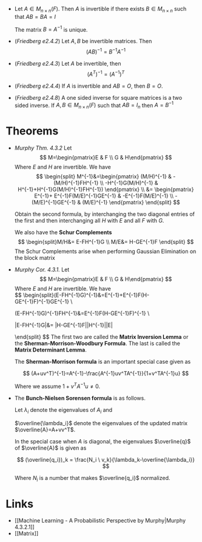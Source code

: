 * Let $A\in M_{n\times n}(F)$. Then $A$ is invertible if there exists $B\in M_{n\times n}$ such that $AB=BA=I$
  
  The matrix $B=A^{-1}$ is unique.

 * (*Friedberg e2.4.2*) Let $A,B$ be invertible matrices.  Then 
   $$
   (AB)^{-1}=B^{-1}A^{-1}
   $$
 * (*Friedberg e2.4.3*) Let $A$ be invertible, then
   $$
   (A^T)^{-1} = (A^{-1})^T
   $$
* (*Friedberg e2.4.4*) If $A$ is invertible and $AB=O$, then $B=O$.
* (*Friedberg e2.4.8*) A one sided inverse for square matrices is a two sided inverse. If $A,B\in M_{n\times n}(F)$ such that $AB=I_n$ then $A=B^{-1}$ 
# Theorems
* *Murphy  Thm. 4.3.2* Let 
  $$
  M=\begin{pmatrix}E & F \\ G & H\end{pmatrix}
  $$
  Where $E$ and $H$ are invertible. We have
  $$
  \begin{split} M^{-1}&=\begin{pmatrix}
  (M/H)^{-1} &
  -(M/H)^{-1}FH^{-1} \\ 
  -H^{-1}G(M/H)^{-1} & 
  H^{-1}+H^{-1}G(M/H)^{-1}FH^{-1})
  \end{pmatrix}
  \\ 
  &= \begin{pmatrix}
  E^{-1}+ E^{-1}F(M/E)^{-1}GE^{-1} &
  -E^{-1}F(M/E)^{-1} \\ 
  -(M/E)^{-1}GE^{-1} & 
  (M/E)^{-1}
  \end{pmatrix}
  \end{split}
  $$
  
  Obtain the second formula, by interchanging the two diagonal entries of the first and then interchanging all $H$ with $E$ and all $F$ with $G$.
  
  We also have the  **Schur Complements**
  $$
  \begin{split}M/H&= E-FH^{-1}G \\ 
  M/E&= H-GE^{-1}F
  \end{split}
  $$
  The Schur Complements arise when performing Gaussian Elimination on the block matrix

* *Murphy Cor. 4.3.1.* Let 
  $$
  M=\begin{pmatrix}E & F \\ G & H\end{pmatrix}
  $$
  Where $E$ and $H$ are invertible. We have  
  $$
  \begin{split}(E-FH^{-1}G)^{-1}&=E^{-1}+E^{-1}F(H-GE^{-1}F)^{-1}GE^{-1} \\ 
  
  (E-FH^{-1}G)^{-1}FH^{-1}&=E^{-1}F(H-GE^{-1}F)^{-1} \\ 
  
  |E-FH^{-1}G|&= |H-GE^{-1}F||H^{-1}||E|
  
  \end{split}
  $$
  The first two are called the **Matrix Inversion Lemma** or the **Sherman-Morrison-Woodbury Formula**.  The last is called the **Matrix Determinant Lemma**.
  
  The **Sherman-Morrison formula** is an important special case given as 
  
  $$
  (A+uv^T)^{-1}=A^{-1}-\frac{A^{-1}uv^TA^{-1}}{1+v^TA^{-1}u}
  $$
  
  Where we assume $1+v^TA^{-1}u\ne 0$. 


* The **Bunch-Nielsen Sorensen formula** is as follows. 
  
  Let $\lambda_i$ denote the eigenvalues of $A_i$ and 
  
  $\overline{\lambda_i}$ denote the eigenvalues of the updated matrix $\overline{A}=A+vv^T$.
  
  In the special case when $A$ is diagonal, the eigenvalues $\overline{q}$ of $\overline{A}$ is given as 
  
  $$
  (\overline{q_i})_k = \frac{N_i \ v_k}{\lambda_k-\overline{\lambda_i}}
  $$
  
  Where $N_i$ is a number that makes $\overline{q_i}$ normalized.
# Links
* [[Machine Learning - A Probabilistic Perspective by Murphy|Murphy 4.3.2.1]]
* [[Matrix]]